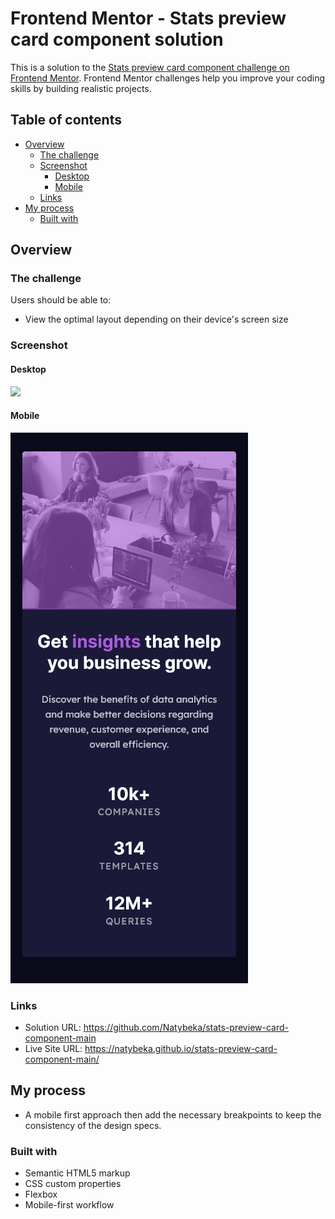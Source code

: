 # Frontend Mentor - Stats preview card component solution

This is a solution to the [Stats preview card component challenge on Frontend Mentor](https://www.frontendmentor.io/challenges/stats-preview-card-component-8JqbgoU62). Frontend Mentor challenges help you improve your coding skills by building realistic projects.

## Table of contents

-   [Overview](#overview)
    -   [The challenge](#the-challenge)
    -   [Screenshot](#screenshot)
        -   [Desktop](#desktop)
        -   [Mobile](#mobile)
    -   [Links](#links)
-   [My process](#my-process)
    -   [Built with](#built-with)

## Overview

### The challenge

Users should be able to:

-   View the optimal layout depending on their device's screen size

### Screenshot

#### Desktop

![](./Screen%20Shot%20desktop.png.jpg)

#### Mobile

![](./Screen%20Shot%20mobile.png)

### Links

-   Solution URL: https://github.com/Natybeka/stats-preview-card-component-main
-   Live Site URL: https://natybeka.github.io/stats-preview-card-component-main/

## My process

-   A mobile first approach then add the necessary breakpoints to keep the consistency of the design specs.

### Built with

-   Semantic HTML5 markup
-   CSS custom properties
-   Flexbox
-   Mobile-first workflow
